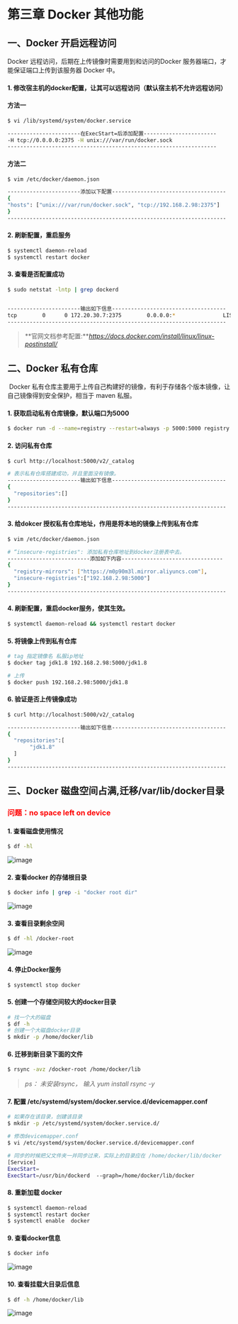# 第三章 Docker 其他功能

## 一、Docker 开启远程访问

 Docker 远程访问，后期在上传镜像时需要用到和访问的Docker 服务器端口，才能保证端口上传到该服务器 Docker 中。

#### 1. 修改宿主机的docker配置，让其可以远程访问（默认宿主机不允许远程访问）

#### 方法一

```bash
$ vi /lib/systemd/system/docker.service

-----------------------在ExecStart=后添加配置-----------------------
-H tcp://0.0.0.0:2375 -H unix:///var/run/docker.sock
------------------------------------------------------------------
```

#### 方法二

```bash
$ vim /etc/docker/daemon.json

-----------------------添加以下配置------------------------------------
{
"hosts": ["unix:///var/run/docker.sock", "tcp://192.168.2.98:2375"]
}
---------------------------------------------------------------------
```

#### 2. 刷新配置，重启服务

```bash
$ systemctl daemon-reload
$ systemctl restart docker 
```

#### 3. 查看是否配置成功

```bash
$ sudo netstat -lntp | grep dockerd


-----------------------输出如下信息------------------------------------
tcp        0      0 172.20.30.7:2375        0.0.0.0:*               LISTEN      2205/dockerd     
---------------------------------------------------------------------
```

> **官网文档参考配置:***https://docs.docker.com/install/linux/linux-postinstall/*

## 二、Docker 私有仓库 

​    Docker 私有仓库主要用于上传自己构建好的镜像，有利于存储各个版本镜像，让自己镜像得到安全保护，相当于 maven 私服。

#### 1. 获取启动私有仓库镜像，默认端口为5000

```bash
$ docker run -d --name=registry --restart=always -p 5000:5000 registry
```

#### 2. 访问私有仓库

```bash
$ curl http://localhost:5000/v2/_catalog 

# 表示私有仓库搭建成功，并且里面没有镜像。
-----------------------输出如下信息------------------------------------
{
  "repositories":[]
}
---------------------------------------------------------------------
```

#### 3. 给dokcer 授权私有仓库地址，作用是将本地的镜像上传到私有仓库

``` bash
$ vim /etc/docker/daemon.json

# “insecure-registries": 添加私有仓库地址到docker注册表中去。
--------------------------添加如下内容--------------------------------
{
  "registry-mirrors": ["https://m0p90m3l.mirror.aliyuncs.com"],
  "insecure-registries":["192.168.2.98:5000"]                  
}
---------------------------------------------------------------------
```

#### 4. 刷新配置，重启docker服务，使其生效。

```bash
$ systemctl daemon-reload && systemctl restart docker
```

#### 5. 将镜像上传到私有仓库

```bash
# tag 指定镜像名 私服ip地址
$ docker tag jdk1.8 192.168.2.98:5000/jdk1.8 

# 上传
$ docker push 192.168.2.98:5000/jdk1.8
```

#### 6. 验证是否上传镜像成功

```bash
$ curl http://localhost:5000/v2/_catalog

-----------------------输出如下信息------------------------------------
{
  "repositories":[
       "jdk1.8"
  ]
}
---------------------------------------------------------------------
```

## 三、Docker 磁盘空间占满,迁移/var/lib/docker目录

### <font color=red><b>问题：no space left on device</b></font>

#### 1. 查看磁盘使用情况

```bash
$ df -hl
```

![image](../../../docs/.vuepress/public/docker/out_of_disk_space_01.png)

#### 2. 查看docker 的存储根目录

```bash
$ docker info | grep -i "docker root dir"
```

![image](../../../docs/.vuepress/public/docker/out_of_disk_space_02.png)

#### 3. 查看目录剩余空间

```bash
$ df -hl /docker-root
```

![image](../../../docs/.vuepress/public/docker/out_of_disk_space_03.png)

#### 4. 停止Docker服务

```bash
$ systemctl stop docker
```

#### 5. 创建一个存储空间较大的docker目录

```bash
# 找一个大的磁盘
$ df -h 
# 创建一个大磁盘docker目录
$ mkdir -p /home/docker/lib
```

#### 6. 迁移到新目录下面的文件

```bash
$ rsync -avz /docker-root /home/docker/lib
```

> *ps： 未安装rsync， 输入 yum install rsync -y*

#### 7. 配置 /etc/systemd/system/docker.service.d/devicemapper.conf

```bash
# 如果存在该目录，创建该目录
$ mkdir -p /etc/systemd/system/docker.service.d/

# 修改devicemapper.conf
$ vi /etc/systemd/system/docker.service.d/devicemapper.conf

# 同步的时候把父文件夹一并同步过来，实际上的目录应在 /home/docker/lib/docker 
[Service]
ExecStart=
ExecStart=/usr/bin/dockerd  --graph=/home/docker/lib/docker
```

#### 8. 重新加载 docker

```bash
$ systemctl daemon-reload
$ systemctl restart docker
$ systemctl enable  docker
```

#### 9. 查看docker信息

```bash
$ docker info 
```

![image](../../../docs/.vuepress/public/docker/out_of_disk_space_04.png)

#### 10. 查看挂载大目录后信息

```bash
$ df -h /home/docker/lib
```

![image](../../../docs/.vuepress/public/docker/out_of_disk_space_05.png)